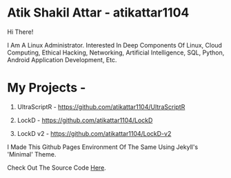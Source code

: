 # Atik Shakil Attar - atikattar1104
Hi There!

I Am A Linux Administrator. Interested In Deep Components Of Linux, Cloud Computing, Ethical Hacking, Networking, Artificial Intelligence, SQL, Python, Android Application Development, Etc.

# My Projects - 

1. UltraScriptR - https://github.com/atikattar1104/UltraScriptR

2. LockD - https://github.com/atikattar1104/LockD

3. LockD v2 - https://github.com/atikattar1104/LockD-v2



I Made This Github Pages Environment Of The Same Using Jekyll's 'Minimal' Theme.

Check Out The Source Code [Here](https://github.com/atikattar1104/atikattar1104).
